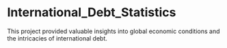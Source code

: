 # International_Debt_Statistics
This project provided valuable insights into global economic conditions and the intricacies of international debt.
